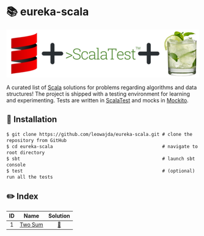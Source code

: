 # :books: eureka-scala

![banner](banner.png "eureka-scala")

A curated list of [Scala](https://scala-lang.org/) solutions for problems regarding algorithms and data structures! The project is shipped with a testing environment for learning and experimenting.
Tests are written in [ScalaTest](https://www.scalatest.org/) and mocks in [Mockito](https://www.scalatest.org/plus/mockito).

## :pushpin: Installation

```shell
$ git clone https://github.com/leowajda/eureka-scala.git # clone the repository from GitHub
$ cd eureka-scala                                        # navigate to root directory
$ sbt                                                    # launch sbt console
$ test                                                   # (optional) run all the tests
```

## :pencil2: Index

| ID  |                       Name                        |                                                            Solution                                                            |
|:---:|:-------------------------------------------------:|:------------------------------------------------------------------------------------------------------------------------------:|
|  1  | [Two Sum](https://leetcode.com/problems/two-sum/) | [:arrows_counterclockwise:](https://github.com/leowajda/eureka-scala/blob/master/src/main/scala/array/recursive/LC_0001.scala) |



